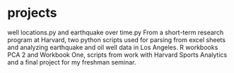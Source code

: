 # projects
well locations.py and earthquake over time.py From a short-term research program at Harvard, two python scripts used for parsing from excel sheets and analyzing earthquake and oil well data in Los Angeles.
R workbooks PCA 2 and Workbook One, scripts from work with Harvard Sports Analytics and a final project for my freshman seminar.
